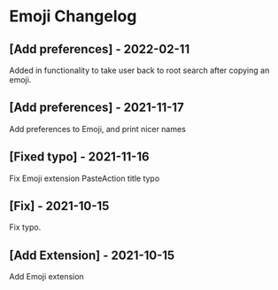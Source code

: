 # Emoji Changelog

## [Add preferences] - 2022-02-11

Added in functionality to take user back to root search after copying an emoji.

## [Add preferences] - 2021-11-17

Add preferences to Emoji, and print nicer names

## [Fixed typo] - 2021-11-16

Fix Emoji extension PasteAction title typo 

## [Fix] - 2021-10-15

Fix typo.

## [Add Extension] - 2021-10-15

Add Emoji extension